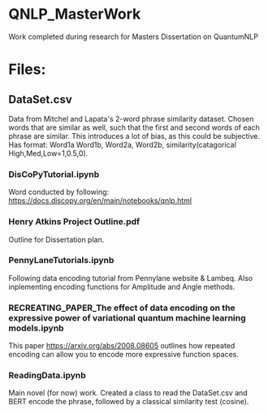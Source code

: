 # QNLP_MasterWork
Work completed during research for Masters Dissertation on QuantumNLP
# Files:

## DataSet.csv

Data from Mitchel and Lapata's 2-word phrase similarity dataset. Chosen words that are similar as well, such that the first and second words of each phrase are similar. This introduces a lot of bias, as this could be subjective. Has format: Word1a Word1b, Word2a, Word2b, similarity(catagorical High,Med,Low=1,0.5,0). 

### DisCoPyTutorial.ipynb

Word conducted by following: https://docs.discopy.org/en/main/notebooks/qnlp.html

### Henry Atkins Project Outline.pdf

Outline for Dissertation plan. 

### PennyLaneTutorials.ipynb

Following data encoding tutorial from Pennylane website & Lambeq. Also inplementing encoding functions for Amplitude and Angle methods.

### RECREATING_PAPER_The effect of data encoding on the expressive power of variational quantum machine learning models.ipynb

This paper https://arxiv.org/abs/2008.08605 outlines how repeated encoding can allow you to encode more expressive function spaces. 

### ReadingData.ipynb

Main novel (for now) work. Created a class to read the DataSet.csv and BERT encode the phrase, followed by a classical similarity test (cosine).
